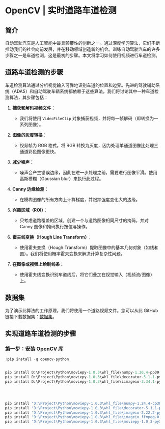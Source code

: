 # OpenCV | 实时道路车道检测

## 简介

自动驾驶汽车是人工智能中最具颠覆性的创新之一。通过深度学习算法，它们不断推动我们的社会向前发展，并在移动领域创造新的机会。训练自动驾驶汽车的许多步骤之一是车道检测，这是最初的步骤。本文将学习如何使用视频进行车道检测。

## 道路车道检测的步骤

车道检测算法通过分析视觉输入可靠地识别车道的位置和边界。先进的驾驶辅助系统（ADAS）和自动驾驶车辆系统都依赖于这些算法。我们将讨论其中一种车道检测算法，其步骤包括：

1. **捕获和解码视频文件**：
   - 我们将使用 `VideoFileClip` 对象捕获视频，并将每一帧解码（即转换为一系列图像）。

2. **图像的灰度转换**：
   - 视频帧为 RGB 格式，将 RGB 转换为灰度，因为处理单通道图像比处理三通道彩色图像更快。

3. **减少噪声**：
   - 噪声会产生错误边缘，因此在进一步处理之前，需要进行图像平滑。使用高斯模糊（Gaussian blur）来执行此过程。

4. **Canny 边缘检测**：
   - 在模糊图像的所有方向上计算梯度，并跟踪强度变化大的边缘。

5. **兴趣区域（ROI）**：
   - 只考虑道路覆盖的区域。创建一个与道路图像相同尺寸的掩码，并对 Canny 图像和掩码执行按位与操作。

6. **霍夫线变换（Hough Line Transform）**：
   - 使用霍夫变换（Hough Transform）提取图像中的基本几何对象（如线和圆）。我们将使用概率霍夫变换来解决计算复杂性问题。

7. **在图像或视频上绘制线条**：
   - 使用霍夫线变换识别车道线后，将它们叠加在视觉输入（视频流/图像）上。

## 数据集

为了演示此算法的工作原理，我们将使用一个道路视频文件。您可以从此 GitHub 链接下载数据集：[数据集](https://github.com/your-dataset-link)。

## 实现道路车道检测的步骤

### 第一步：安装 OpenCV 库

```python
!pip install -q opencv-python


pip install D:\Project\Python\moviepy-1.0.3\whl_file\numpy-1.26.4-pp39-pypy39_pp73-macosx_10_9_x86_64.whl
pip install D:\Project\Python\moviepy-1.0.3\whl_file\decorator-5.1.1-py3-none-any.whl
pip install D:\Project\Python\moviepy-1.0.3\whl_file\iimageio-2.34.1-py3-none-any.whl




pip install "D:\Project\Python\moviepy-1.0.3\whl_file\numpy-1.24.4-cp38-cp38-win_amd64.whl"
pip install "D:\Project\Python\moviepy-1.0.3\whl_file\decorator-5.1.1-py3-none-any.whl"
pip install "D:\Project\Python\moviepy-1.0.3\whl_file\imageio-2.22.2-py3-none-any.whl"
pip install "D:\Project\Python\moviepy-1.0.3\whl_file\imageio_ffmpeg-0.5.0-py3-none-win_amd64.whl"
pip install "D:\Project\Python\moviepy-1.0.3\whl_file\moviepy-1.0.3-py3-none-any.whl"